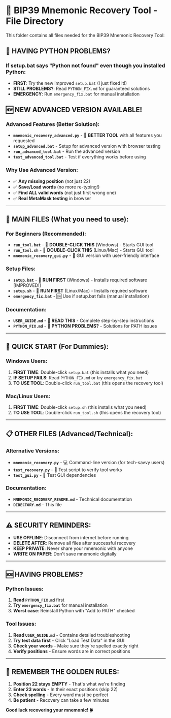 # 📁 BIP39 Mnemonic Recovery Tool - File Directory

This folder contains all files needed for the BIP39 Mnemonic Recovery Tool:

## 🚨 HAVING PYTHON PROBLEMS?

### If setup.bat says "Python not found" even though you installed Python:
- **FIRST**: Try the new improved `setup.bat` (I just fixed it!)
- **STILL PROBLEMS?**: Read `PYTHON_FIX.md` for guaranteed solutions
- **EMERGENCY**: Run `emergency_fix.bat` for manual installation

## 🆕 NEW ADVANCED VERSION AVAILABLE!

### Advanced Features (Better Solution):
- **`mnemonic_recovery_advanced.py`** - 🚀 **BETTER TOOL** with all features you requested
- **`setup_advanced.bat`** - Setup for advanced version with browser testing
- **`run_advanced_tool.bat`** - Run the advanced version  
- **`test_advanced_tool.bat`** - Test if everything works before using

### Why Use Advanced Version:
- ✅ **Any missing position** (not just 22)
- ✅ **Save/Load words** (no more re-typing!)  
- ✅ **Find ALL valid words** (not just first wrong one)
- ✅ **Real MetaMask testing** in browser

---

## 🎯 MAIN FILES (What you need to use):

### For Beginners (Recommended):
- **`run_tool.bat`** - 🚀 **DOUBLE-CLICK THIS** (Windows) - Starts GUI tool
- **`run_tool.sh`** - 🚀 **DOUBLE-CLICK THIS** (Linux/Mac) - Starts GUI tool
- **`mnemonic_recovery_gui.py`** - 📱 GUI version with user-friendly interface

### Setup Files:
- **`setup.bat`** - 🔧 **RUN FIRST** (Windows) - Installs required software [IMPROVED!]
- **`setup.sh`** - 🔧 **RUN FIRST** (Linux/Mac) - Installs required software
- **`emergency_fix.bat`** - 🆘 Use if setup.bat fails (manual installation)

### Documentation:
- **`USER_GUIDE.md`** - 📖 **READ THIS** - Complete step-by-step instructions
- **`PYTHON_FIX.md`** - 🚨 **PYTHON PROBLEMS?** - Solutions for PATH issues

---

## 🚀 QUICK START (For Dummies):

### Windows Users:
1. **FIRST TIME**: Double-click `setup.bat` (this installs what you need)
2. **IF SETUP FAILS**: Read `PYTHON_FIX.md` or try `emergency_fix.bat`
3. **TO USE TOOL**: Double-click `run_tool.bat` (this opens the recovery tool)

### Mac/Linux Users:
1. **FIRST TIME**: Double-click `setup.sh` (this installs what you need)  
2. **TO USE TOOL**: Double-click `run_tool.sh` (this opens the recovery tool)

---

## 📋 OTHER FILES (Advanced/Technical):

### Alternative Versions:
- **`mnemonic_recovery.py`** - 💻 Command-line version (for tech-savvy users)
- **`test_recovery.py`** - 🧪 Test script to verify tool works
- **`test_gui.py`** - 🧪 Test GUI dependencies

### Documentation:
- **`MNEMONIC_RECOVERY_README.md`** - Technical documentation
- **`DIRECTORY.md`** - This file

---

## ⚠️ SECURITY REMINDERS:

- **USE OFFLINE**: Disconnect from internet before running
- **DELETE AFTER**: Remove all files after successful recovery
- **KEEP PRIVATE**: Never share your mnemonic with anyone
- **WRITE ON PAPER**: Don't save mnemonic digitally

---

## 🆘 HAVING PROBLEMS?

### Python Issues:
1. **Read `PYTHON_FIX.md`** first
2. **Try `emergency_fix.bat`** for manual installation
3. **Worst case**: Reinstall Python with "Add to PATH" checked

### Tool Issues:
1. **Read `USER_GUIDE.md`** - Contains detailed troubleshooting
2. **Try test data first** - Click "Load Test Data" in the GUI
3. **Check your words** - Make sure they're spelled exactly right
4. **Verify positions** - Ensure words are in correct positions

---

## 🎯 REMEMBER THE GOLDEN RULES:

1. **Position 22 stays EMPTY** - That's what we're finding
2. **Enter 23 words** - In their exact positions (skip 22)
3. **Check spelling** - Every word must be perfect
4. **Be patient** - Recovery can take a few minutes

**Good luck recovering your mnemonic! 🍀**